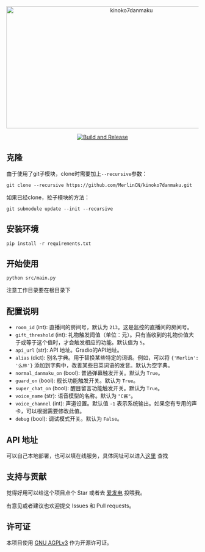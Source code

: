<div align="center">

<img src="https://socialify.git.ci/MerlinCN/kinoko7danmaku/image?description=1&forks=1&issues=1&language=1&name=1&owner=1&stargazers=1&theme=Light" alt="kinoko7danmaku" width="640" height="320" />


[![Build and Release](https://github.com/MerlinCN/kinoko7danmaku/actions/workflows/pyinstaller.yml/badge.svg)](https://github.com/MerlinCN/kinoko7danmaku/actions/workflows/pyinstaller.yml)

</div>



## 克隆

由于使用了git子模块，clone时需要加上`--recursive`参数：

```
git clone --recursive https://github.com/MerlinCN/kinoko7danmaku.git
```



如果已经clone，拉子模块的方法：

```
git submodule update --init --recursive
```



## 安装环境

```
pip install -r requirements.txt
```



## 开始使用

```
python src/main.py
```

注意工作目录要在根目录下



## 配置说明

- `room_id` (int): 直播间的房间号，默认为 `213`。这是监控的直播间的房间号。
- `gift_threshold` (int): 礼物触发阈值（单位：元）。只有当收到的礼物价值大于或等于这个值时，才会触发相应的功能。默认值为 `5`。
- `api_url` (str): API 地址。Gradio的API地址。
- `alias` (dict): 别名字典。用于替换某些特定的词语。例如，可以将 `{'Merlin': '么林'}` 添加到字典中，改善某些日英词语的发音。默认为空字典。
- `normal_danmaku_on` (bool): 普通弹幕触发开关。默认为 `True`。
- `guard_on` (bool): 舰长功能触发开关。默认为 `True`。
- `super_chat_on` (bool): 醒目留言功能触发开关。默认为 `True`。
- `voice_name` (str): 语音模型的名称。默认为 `"C酱"`。
- `voice_channel` (int): 声道设置。默认值 `-1` 表示系统输出。如果您有专用的声卡，可以根据需要修改此值。
- `debug` (bool): 调试模式开关。默认为 `False`。



## API 地址

可以自己本地部署，也可以填在线服务，具体网址可以进入[这里](https://www.modelscope.cn/studios/xzjosh/Bert-VITS2/summary) 查找

## 支持与贡献

觉得好用可以给这个项目点个 Star 或者去 [爱发电](https://afdian.net/a/MerlinCN) 投喂我。

有意见或者建议也欢迎提交  Issues 和 Pull requests。

## 许可证

本项目使用 [GNU AGPLv3](https://choosealicense.com/licenses/agpl-3.0/) 作为开源许可证。